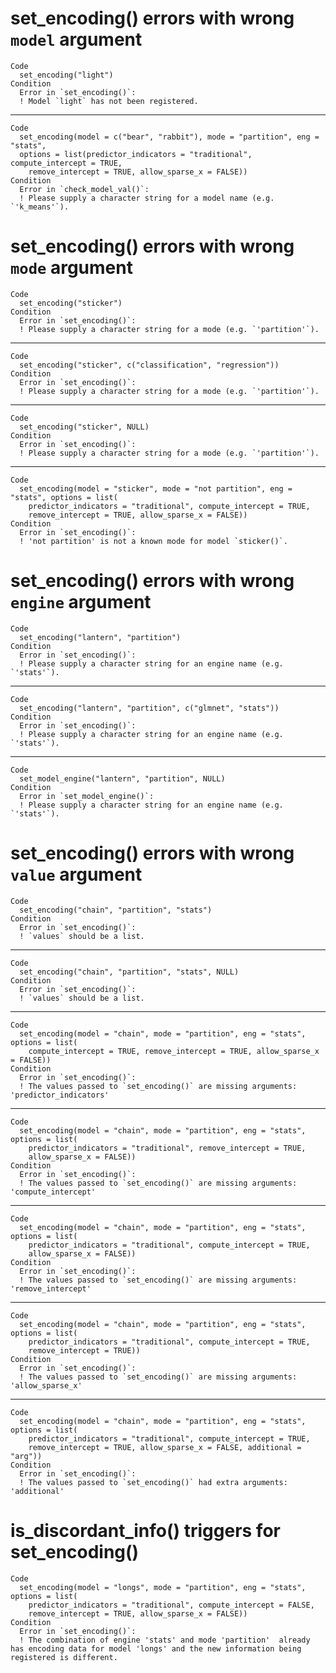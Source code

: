 # set_encoding() errors with wrong `model` argument

    Code
      set_encoding("light")
    Condition
      Error in `set_encoding()`:
      ! Model `light` has not been registered.

---

    Code
      set_encoding(model = c("bear", "rabbit"), mode = "partition", eng = "stats",
      options = list(predictor_indicators = "traditional", compute_intercept = TRUE,
        remove_intercept = TRUE, allow_sparse_x = FALSE))
    Condition
      Error in `check_model_val()`:
      ! Please supply a character string for a model name (e.g. `'k_means'`).

# set_encoding() errors with wrong `mode` argument

    Code
      set_encoding("sticker")
    Condition
      Error in `set_encoding()`:
      ! Please supply a character string for a mode (e.g. `'partition'`).

---

    Code
      set_encoding("sticker", c("classification", "regression"))
    Condition
      Error in `set_encoding()`:
      ! Please supply a character string for a mode (e.g. `'partition'`).

---

    Code
      set_encoding("sticker", NULL)
    Condition
      Error in `set_encoding()`:
      ! Please supply a character string for a mode (e.g. `'partition'`).

---

    Code
      set_encoding(model = "sticker", mode = "not partition", eng = "stats", options = list(
        predictor_indicators = "traditional", compute_intercept = TRUE,
        remove_intercept = TRUE, allow_sparse_x = FALSE))
    Condition
      Error in `set_encoding()`:
      ! 'not partition' is not a known mode for model `sticker()`.

# set_encoding() errors with wrong `engine` argument

    Code
      set_encoding("lantern", "partition")
    Condition
      Error in `set_encoding()`:
      ! Please supply a character string for an engine name (e.g. `'stats'`).

---

    Code
      set_encoding("lantern", "partition", c("glmnet", "stats"))
    Condition
      Error in `set_encoding()`:
      ! Please supply a character string for an engine name (e.g. `'stats'`).

---

    Code
      set_model_engine("lantern", "partition", NULL)
    Condition
      Error in `set_model_engine()`:
      ! Please supply a character string for an engine name (e.g. `'stats'`).

# set_encoding() errors with wrong `value` argument

    Code
      set_encoding("chain", "partition", "stats")
    Condition
      Error in `set_encoding()`:
      ! `values` should be a list.

---

    Code
      set_encoding("chain", "partition", "stats", NULL)
    Condition
      Error in `set_encoding()`:
      ! `values` should be a list.

---

    Code
      set_encoding(model = "chain", mode = "partition", eng = "stats", options = list(
        compute_intercept = TRUE, remove_intercept = TRUE, allow_sparse_x = FALSE))
    Condition
      Error in `set_encoding()`:
      ! The values passed to `set_encoding()` are missing arguments: 'predictor_indicators'

---

    Code
      set_encoding(model = "chain", mode = "partition", eng = "stats", options = list(
        predictor_indicators = "traditional", remove_intercept = TRUE,
        allow_sparse_x = FALSE))
    Condition
      Error in `set_encoding()`:
      ! The values passed to `set_encoding()` are missing arguments: 'compute_intercept'

---

    Code
      set_encoding(model = "chain", mode = "partition", eng = "stats", options = list(
        predictor_indicators = "traditional", compute_intercept = TRUE,
        allow_sparse_x = FALSE))
    Condition
      Error in `set_encoding()`:
      ! The values passed to `set_encoding()` are missing arguments: 'remove_intercept'

---

    Code
      set_encoding(model = "chain", mode = "partition", eng = "stats", options = list(
        predictor_indicators = "traditional", compute_intercept = TRUE,
        remove_intercept = TRUE))
    Condition
      Error in `set_encoding()`:
      ! The values passed to `set_encoding()` are missing arguments: 'allow_sparse_x'

---

    Code
      set_encoding(model = "chain", mode = "partition", eng = "stats", options = list(
        predictor_indicators = "traditional", compute_intercept = TRUE,
        remove_intercept = TRUE, allow_sparse_x = FALSE, additional = "arg"))
    Condition
      Error in `set_encoding()`:
      ! The values passed to `set_encoding()` had extra arguments: 'additional'

# is_discordant_info() triggers for set_encoding()

    Code
      set_encoding(model = "longs", mode = "partition", eng = "stats", options = list(
        predictor_indicators = "traditional", compute_intercept = FALSE,
        remove_intercept = TRUE, allow_sparse_x = FALSE))
    Condition
      Error in `set_encoding()`:
      ! The combination of engine 'stats' and mode 'partition'  already has encoding data for model 'longs' and the new information being registered is different.

